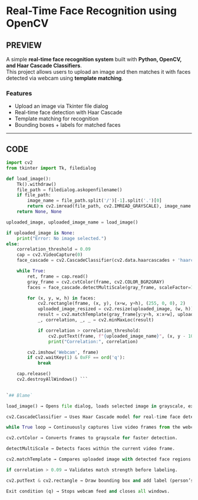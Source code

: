 #  Real-Time Face Recognition using OpenCV  

##  PREVIEW  

A simple **real-time face recognition system** built with **Python, OpenCV, and Haar Cascade Classifiers**.  
This project allows users to upload an image and then matches it with faces detected via webcam using **template matching**.  

### Features  
- Upload an image via Tkinter file dialog  
- Real-time face detection with Haar Cascade  
- Template matching for recognition  
- Bounding boxes + labels for matched faces  

---

##  CODE  

```python
import cv2
from tkinter import Tk, filedialog

def load_image():
    Tk().withdraw()  
    file_path = filedialog.askopenfilename()  
    if file_path:
        image_name = file_path.split('/')[-1].split('.')[0]  
        return cv2.imread(file_path, cv2.IMREAD_GRAYSCALE), image_name
    return None, None

uploaded_image, uploaded_image_name = load_image()

if uploaded_image is None:
    print("Error: No image selected.")
else:
    correlation_threshold = 0.09
    cap = cv2.VideoCapture(0)
    face_cascade = cv2.CascadeClassifier(cv2.data.haarcascades + 'haarcascade_frontalface_default.xml')

    while True:
        ret, frame = cap.read()
        gray_frame = cv2.cvtColor(frame, cv2.COLOR_BGR2GRAY)
        faces = face_cascade.detectMultiScale(gray_frame, scaleFactor=1.3, minNeighbors=5)

        for (x, y, w, h) in faces:
            cv2.rectangle(frame, (x, y), (x+w, y+h), (255, 0, 0), 2)
            uploaded_image_resized = cv2.resize(uploaded_image, (w, h))
            result = cv2.matchTemplate(gray_frame[y:y+h, x:x+w], uploaded_image_resized, cv2.TM_CCOEFF_NORMED)
            _, correlation, _, _ = cv2.minMaxLoc(result)

            if correlation > correlation_threshold:
                cv2.putText(frame, f"{uploaded_image_name}", (x, y - 10), cv2.FONT_HERSHEY_SIMPLEX, 0.9, (0, 255, 0), 2)
                print("Correlation:", correlation)

        cv2.imshow('Webcam', frame)
        if cv2.waitKey(1) & 0xFF == ord('q'):
            break

    cap.release()
    cv2.destroyAllWindows() ```
    

`## Blame`

load_image() → Opens file dialog, loads selected image in grayscale, extracts file name.

cv2.CascadeClassifier → Uses Haar Cascade model for real-time face detection.

while True loop → Continuously captures live video frames from the webcam.

cv2.cvtColor → Converts frames to grayscale for faster detection.

detectMultiScale → Detects faces within the current video frame.

cv2.matchTemplate → Compares uploaded image with detected face regions using template matching.

if correlation > 0.09 → Validates match strength before labeling.

cv2.putText & cv2.rectangle → Draw bounding box and add label (person’s name).

Exit condition (q) → Stops webcam feed and closes all windows.
